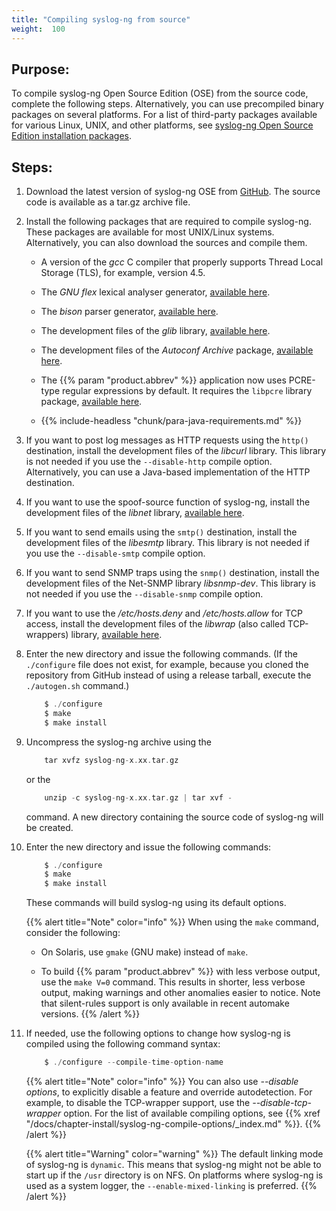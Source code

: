 ```yaml
---
title: "Compiling syslog-ng from source"
weight:  100
---
```

<!-- DISCLAIMER: This file is based on the syslog-ng Open Source Edition documentation https://github.com/balabit/syslog-ng-ose-guides/commit/2f4a52ee61d1ea9ad27cb4f3168b95408fddfdf2 and is used under the terms of The syslog-ng Open Source Edition Documentation License. The file has been modified by Axoflow. -->


## Purpose:

To compile syslog-ng Open Source Edition (OSE) from the source code, complete the following steps. Alternatively, you can use precompiled binary packages on several platforms. For a list of third-party packages available for various Linux, UNIX, and other platforms, see [syslog-ng Open Source Edition installation packages](https://github.com/syslog-ng/syslog-ng/#installation-from-binaries).



## Steps:

1.  Download the latest version of syslog-ng OSE from [GitHub](https://github.com/syslog-ng/syslog-ng/). The source code is available as a tar.gz archive file.

2.  Install the following packages that are required to compile syslog-ng. These packages are available for most UNIX/Linux systems. Alternatively, you can also download the sources and compile them.
    
      - A version of the *gcc* C compiler that properly supports Thread Local Storage (TLS), for example, version 4.5.
    
      - The *GNU flex* lexical analyser generator, [available here](https://github.com/westes/flex).
    
      - The *bison* parser generator, [available here](http://ftp.gnu.org/gnu/bison/).
    
      - The development files of the *glib* library, [available here](http://freshmeat.net/projects/glib/).
    
      - The development files of the *Autoconf Archive* package, [available here](http://www.gnu.org/software/autoconf-archive/).
    
      - The {{% param "product.abbrev" %}} application now uses PCRE-type regular expressions by default. It requires the `libpcre` library package, [available here](https://sourceforge.net/projects/pcre/files/pcre/).
    
      - {{% include-headless "chunk/para-java-requirements.md" %}}

3.  If you want to post log messages as HTTP requests using the `http()` destination, install the development files of the *libcurl* library. This library is not needed if you use the `--disable-http` compile option. Alternatively, you can use a Java-based implementation of the HTTP destination.

4.  If you want to use the spoof-source function of syslog-ng, install the development files of the *libnet* library, [available here](http://libnet.sourceforge.net).

5.  If you want to send emails using the `smtp()` destination, install the development files of the *libesmtp* library. This library is not needed if you use the `--disable-smtp` compile option.

6.  If you want to send SNMP traps using the `snmp()` destination, install the development files of the Net-SNMP library *libsnmp-dev*. This library is not needed if you use the `--disable-snmp` compile option.

7.  If you want to use the */etc/hosts.deny* and */etc/hosts.allow* for TCP access, install the development files of the *libwrap* (also called TCP-wrappers) library, [available here](http://ftp.porcupine.org/pub/security/index.html).

8.  Enter the new directory and issue the following commands. (If the `./configure` file does not exist, for example, because you cloned the repository from GitHub instead of using a release tarball, execute the `./autogen.sh` command.)
    
    ```c
        $ ./configure
        $ make
        $ make install
    
    ```

9.  Uncompress the syslog-ng archive using the
    
    ```c
        tar xvfz syslog-ng-x.xx.tar.gz
    
    ```
    
    or the
    
    ```c
        unzip -c syslog-ng-x.xx.tar.gz | tar xvf -
    
    ```
    
    command. A new directory containing the source code of syslog-ng will be created.

10. Enter the new directory and issue the following commands:
    
    ```c
        $ ./configure
        $ make
        $ make install
    
    ```
    
    These commands will build syslog-ng using its default options.
    
    {{% alert title="Note" color="info" %}}
When using the `make` command, consider the following:
    
      - On Solaris, use `gmake` (GNU make) instead of `make`.
    
      - To build {{% param "product.abbrev" %}} with less verbose output, use the `make V=0` command. This results in shorter, less verbose output, making warnings and other anomalies easier to notice. Note that silent-rules support is only available in recent automake versions.
    {{% /alert %}}

11. If needed, use the following options to change how syslog-ng is compiled using the following command syntax:
    
    ```c
        $ ./configure --compile-time-option-name
    
    ```
    
    {{% alert title="Note" color="info" %}}
You can also use *--disable options*, to explicitly disable a feature and override autodetection. For example, to disable the TCP-wrapper support, use the *--disable-tcp-wrapper* option. For the list of available compiling options, see {{% xref "/docs/chapter-install/syslog-ng-compile-options/_index.md" %}}.
    {{% /alert %}}
    
    {{% alert title="Warning" color="warning" %}}
The default linking mode of syslog-ng is `dynamic`. This means that syslog-ng might not be able to start up if the `/usr` directory is on NFS. On platforms where syslog-ng is used as a system logger, the `--enable-mixed-linking` is preferred.
    {{% /alert %}}


